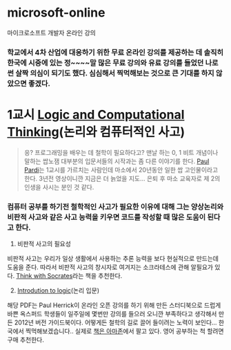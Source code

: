 # microsoft-online
마이크로소프트 개발자 온라인 강의

### 학교에서 4차 산업에 대응하기 위한 무료 온라인 강의를 제공하는 데 솔직히 한국에 시중에 있는 정~~~~말 많은 무료 강의와 유료 강의를 들었던 나로썬 살짝 의심이 되기도 했다. 심심해서 찍먹해보는 것으로 큰 기대를 하지 않았으면 좋겠다.

# 1교시 [Logic and Computational Thinking](https://miledu.microsoft.com/courses/course-v1:Microsoft+DEV262x+2019_T1/about)(논리와 컴퓨터적인 사고)

> 응? 프로그래밍을 배우는 데 철학이 필요하다고? 맨날 하는 0, 1 비트 개념이나 말하는 쌉노잼 대부분의 입문서들의 시작과는 좀 다른 이야기를 한다. [Paul Pardi](https://www.edx.org/bio/paul-pardi)는 1교시를 가르치는 사람인데 마소에서 20년동안 일한 쌉 고인물이라고 한다. 3년전 영상이니깐 지금은 더 늙었을 지도... 은퇴 후 마소 교육자로 제 2의 인생을 사시는 분인 것 같다. 

### 컴퓨터 공부를 하기전 철학적인 사고가 필요한 이유에 대해 그는 양상논리와 비판적 사고와 같은 사고 능력을 키우면 코드를 작성할 때 많은 도움이 된다고 한다.


1) 비판적 사고의 필요성

비판적 사고는 우리가 일상 생활에서 사용하는 추론 능력을 보다 현실적으로 만드는데 도움을 준다. 따라서 비판적 사고의 창시자로 여겨지는 소크라테스에 관해 알필요가 있다. [Think with Socrates](https://fuliecri.myshopify.com/products/pdf-think-with-socrates-an-introduction-to-critical-thinking-888)라는 책을 추천한다.

2) [Introdution to logic](https://toaz.info/doc-viewer)(논리 입문)

해당 PDF는 Paul Herrick이 온라인 오픈 강의를 하기 위해 만든 스터디북으로 드럽게 바쁜 옥스퍼드 학생들이 일주일에 몇번만 강의를 들으러 오니깐 부족하다고 생각해서 만든 2012년 버전 가이드북이다. 어떻게든 철학의 길로 끌어 들이려는 노력이 보인다... 한국에서 찍먹해보겠습니다.. 실제로 [책은 아마존](https://www.amazon.com/gp/product/0199890498/ref=sw_img_1?smid=&psc=1)에서 팔고 있다. 영어 공부하는 척 할려면 구매 추천한다.



